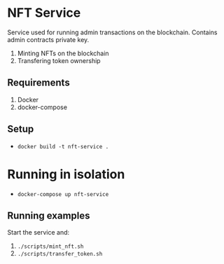 # NFT Service
Service used for running admin transactions on the blockchain. Contains admin
contracts private key.
1. Minting NFTs on the blockchain
2. Transfering token ownership

## Requirements
1. Docker
2. docker-compose

## Setup
* `docker build -t nft-service .`

# Running in isolation
* `docker-compose up nft-service`

## Running examples
Start the service and:
1. `./scripts/mint_nft.sh`
2. `./scripts/transfer_token.sh`
